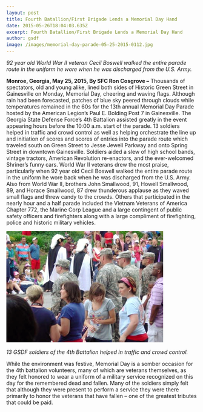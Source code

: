 ```yaml
---
layout: post
title: Fourth Batallion/First Brigade Lends a Memorial Day Hand
date: 2015-05-26T18:04:03.635Z
excerpt: Fourth Batallion/First Brigade Lends a Memorial Day Hand
author: gsdf
image: /images/memorial-day-parade-05-25-2015-0112.jpg
---
```

*92 year old World War II veteran Cecil Boswell walked the entire parade route in the uniform he wore when he was discharged from the U.S. Army.*

**Monroe, Georgia, May 25, 2015, By SFC Ron Cosgrove –** Thousands of spectators, old and young alike, lined both sides of Historic Green Street in Gainesville on Monday, Memorial Day, cheering and waving flags.  Although rain had been forecasted, patches of blue sky peered through clouds while temperatures remained in the 60s for the 13th annual Memorial Day Parade hosted by the American Legion’s Paul E. Bolding Post 7 in Gainesville. The Georgia State Defense Force’s 4th Battalion assisted greatly in the event appearing hours before the 10:00 a.m. start of the parade.  13 soldiers helped in traffic and crowd control as well as helping orchestrate the line up and initiation of scores and scores of entries into the parade route which traveled south on Green Street to Jesse Jewell Parkway and onto Spring Street in downtown Gainesville.  Soldiers aided a slew of high school bands, vintage tractors, American Revolution re-enactors, and the ever-welcomed Shriner’s funny cars.  World War II veterans drew the most praise, particularly when 92 year old Cecil Boswell walked the entire parade route in the uniform he wore back when he was discharged from the U.S. Army.  Also from World War II, brothers John Smallwood, 91, Howell Smallwood, 89, and Horace Smallwood, 87 drew thunderous applause as they waved small flags and threw candy to the crowds.  Others that participated in the nearly hour and a half parade included the Vietnam Veterans of America Chapter 772, the Marine Corp League and a large contingent of public safety officers and firefighters along with a large compliment of firefighting, police and historic military vehicles.

![13 GSDF soldiers of the 4th Battalion helped in traffic and crowd control.](/images/memorial-day-parade-05-25-2015-033.jpg)

*13 GSDF soldiers of the 4th Battalion helped in traffic and crowd control.*

While the environment was festive, Memorial Day is a somber occasion for the 4th battalion volunteers, many of which are veterans themselves, as they felt honored to wear a uniform of a military service recognized on this day for the remembered dead and fallen.  Many of the soldiers simply felt that although they were present to perform a service they were there primarily to honor the veterans that have fallen – one of the greatest tributes that could be paid.